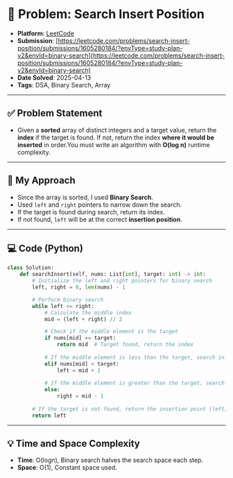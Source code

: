 # 🧮 Problem: Search Insert Position

- **Platform**: [LeetCode](https://leetcode.com/problems/search-insert-position/)
- **Submission**: [https://leetcode.com/problems/search-insert-position/submissions/1605280184/?envType=study-plan-v2&envId=binary-search](https://leetcode.com/problems/search-insert-position/submissions/1605280184/?envType=study-plan-v2&envId=binary-search)
- **Date Solved**: 2025-04-13
- **Tags**: DSA, Binary Search, Array

---

## ✅ Problem Statement
- Given a **sorted** array of distinct integers and a target value, return the **index** if the target is found. If not, return the index **where it would be inserted** in order.You must write an algorithm with **O(log n)** runtime complexity.

---

## 🚀 My Approach
- Since the array is sorted, I used **Binary Search**.
- Used `left` and `right` pointers to narrow down the search.
- If the target is found during search, return its index.
- If not found, `left` will be at the correct **insertion position**.
---

## 💻 Code (Python)

```python
class Solution:
    def searchInsert(self, nums: List[int], target: int) -> int:
        # Initialize the left and right pointers for binary search
        left, right = 0, len(nums) - 1

        # Perform binary search
        while left <= right:
            # Calculate the middle index
            mid = (left + right) // 2

            # Check if the middle element is the target
            if nums[mid] == target:
                return mid  # Target found, return the index
            
            # If the middle element is less than the target, search in the right half
            elif nums[mid] < target:
                left = mid + 1
            
            # If the middle element is greater than the target, search in the left half
            else:
                right = mid - 1
        
        # If the target is not found, return the insertion point (left)
        return left
```

---

## 💡 Time and Space Complexity
- **Time**: O(logn), Binary search halves the search space each step.
- **Space**: O(1), Constant space used.
